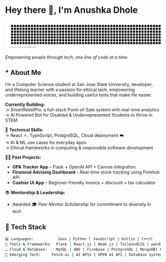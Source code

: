 # Hey there 👋, I'm Anushka Dhole

![gitartwork](https://github.com/anushkadhole/gitname/blob/main/gitartwork.svg?raw=true)

*Empowering people through tech, one line of code at a time.*

## * About Me
I’m a Computer Science student at San Jose State University, developer, and lifelong learner with a passion for ethical tech, empowering underrepresented voices, and building useful tools that make life easier.

**Currently Building:**  
→ *SmartRetailPro*, a full-stack Point-of-Sale system with real-time analytics  
→ AI Powered Bot for Disabled & Underrepresented Students to thrive in STEM.

🌱 **Technical Skills:**  
→ React ⚛️, TypeScript, PostgreSQL, Cloud deployment ☁️  
→ AI & ML use cases for everyday apps  
→ Ethical frameworks in computing & responsible software development

👩‍💻 **Past Projects:**  
- **GPA Tracker App** – Flask + OpenAI API + Canvas integration  
- **Financial Advising Dashboard** – Real-time stock tracking using Finnhub API  
- **Cashier UI App** – Beginner-friendly invoice + discount + tax calculator  

📚 **Mentorship & Leadership:**    
- Awarded 🎓 *Peer Mentor Scholarship* for commitment to diversity in tech  

## 🚀 Tech Stack

```bash
💻 Languages:           Java | Python | JavaScript | Kotlin | C++/C
🧰 Tools & Frameworks:  Flask | React.js | Node.js | TailwindCSS | pandas | Git| TypeScript | Next.js| REST API| Docker| Kubernetes
☁️ Cloud & Database:    MySQL | AWS | Firebase | PostgreSQL | MongoDB| GCP | AWS Lambda| AWS Cognito | Dynamo DB
🤖 Emerging Tech:     Fetch.ai | AI APIs | OPEN AI API | Database Systems | Agile Technology
